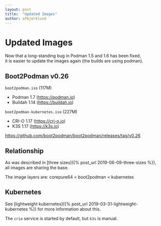 ```yaml
---
layout: post
title:  "Updated Images"
author: afbjorklund
---
```


# Updated Images

Now that a long-standing bug in Podman 1.5 and 1.6 has been fixed,<br>
it is easier to update the images again (the builds are using podman).

## Boot2Podman v0.26

`boot2podman.iso` (117M)

- Podman 1.7 (<https://podman.io>)
- Buildah 1.14 (<https://buildah.io>)

`boot2podman-kubernetes.iso` (227M)

- CRI-O 1.17 (<https://cri-o.io>)
- K3S 1.17 (<https://k3s.io>)

<https://github.com/boot2podman/boot2podman/releases/tag/v0.26>

## Relationship

As was described in [three sizes]({% post_url 2019-06-09-three-sizes %}),
all images are sharing the base.

The image layers are: corepure64 < boot2podman < kubernetes

## Kubernetes

See [lightweight kubernetes]({% post_url 2019-03-31-lightweight-kubernetes %})
for more information about this.

The `crio` service is started by default, but `k3s` is manual.
